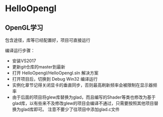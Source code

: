 # HelloOpengl
## OpenGL学习
包含途径，库等已经配置好，项目可直接运行

编译运行步骤：
- 安装VS2017
- 更新git仓库的master到最新
- 打开 HelloOpengl/HelloOpengl.sln 解决方案
- 打开项目后，切换到 Debug Win32 编译运行
- 实例化章节记得关闭显卡的垂直同步，否则最高刷新频率会被限制在显示器频率
- 由于后面的项目将glew库替换为glad，而且编写的Shader等类也修改为基于glad库，以有些来不及修改glew的项目会编译不通过，只需要按照其他项目替换为glad库即可。
注意不要少了往项目中添加glad.c文件
